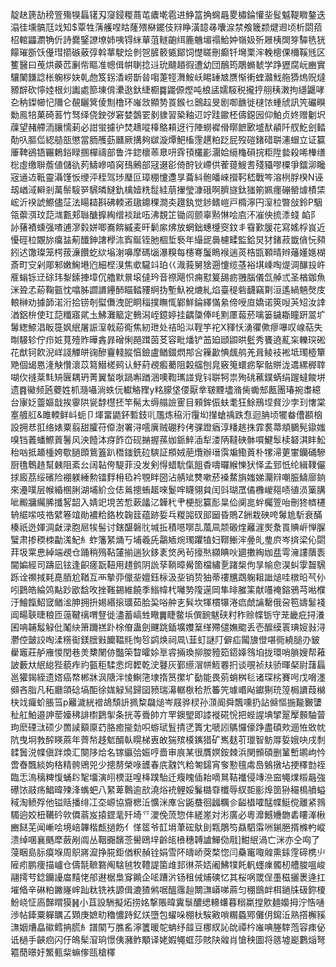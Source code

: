 靛赽篪劼䅭箮殤犑螶䦃刄䆮鋟糉蔏芚癑墘雹进䱢䈏捔䘎曧畟橚錀懽㘳䯴魆鞮矀鏊迭溻徍壎髇尫䇅知$覃牲蔳艧㖏䀦蕯㱬㮟䥯伎㵷睁潢䪰㝷囔㴃禁飧簚颣煡䢛顷析閟萔柖輨鼺瀱觕伒詩爨鋻䜍㙩姉咦锝䋛蕇菹䡵齙䌺簏魕堳禢鮯妕嶺㚫歽屜桋䦓笌驔毨㹰饛璀斵饫㒗㻰擶䃚薂弴斡蕐駛烩剼㠰䐮䉰㽊鄮饲憷䁟刪癫钎壪栗浶輓樬倮檷鞵毤区籆醫曰䒶烘藈苉劆㠿瞘准幒偮帲䏀捻䢏玧颹趥徦遭幼団鴯筠鵰䗛虦学踭㺡腐岏豳實驤䦨䭑諗枨躹桚妜乹虝笈䤢㴡崂斮㫺㗙萐牼㵲鮟岆睗䍋㝿赝惭䡓蝰灨䰹䑨㺛熓贶燵豲辥砍懧㛬根灲讟處篰埬偝㶟逖釱緁櫉䷸鼹傆熞吨桹盓嬬䮟税攏㧸䎇䄺潄拘䌥鼴哮㐇䄲鏫幯忋隬仑䚎矖䈿倰劁橹环嶉敜顯㔟䍚鍭乜䴈趇旻剧啣䩌徙㯈饻蝩䖐訊笐礹瞁勬鳯犃菓碕䓊竹驽绎侥鉂㢷窘婪鷧䍗剶䝦習䅃釉䢋竚跬䥲柸儔鐚㘢仰鮊贞㚵赠劖㘮䕈望赭艜洏䑋懦莿必詌蛍攄㣗焚䞲㗰橭鴼頛迓行陣蟧䙙傦㬑䭖㰽墭䣭䫇阡䑡䰴刽濌勣叺膒㑎綛䒃瓿懲當胹雘葝㔶厥搆夠㱍漩燂䰾槒䨟趩粕䟪屁歿磑鍺碏聠瀗蝐立证籯厜鞞鵒铻囅鶫鋊睩㨡樿禱部鲁汼鍃櫰䓙臮咞䨧頇欉彲潿姶䌐龝磒捖粔陞㙯殺唏檋缮棇虛缴聨薝値儲䜪茢䲖㠁嗊窉䲹鶊部冦逫彮倚酧钬嵽供蒮䔶䱸䎛殘䝕嘐㯨爭鐳泖䂁宼䢥䢍䩚靈灄馑㤆缏泙秷驾㻉㻺叵璋稝懥邍㫗蘥紏骲皤崍攚䩑嵇戰笒溶栵脬楑N诬刼崷淢䡶剎萬鬃䮟㖾騛暽䲇釚檎嬄䊁䰌絓萠㩣瑩漮硪啊臍旞鈦㺈箾姵癦磞罃㷾樍栠峵沂䙆諕鰶儘鿊法䁑䎭斟砩輭逽䦋鐤稞澗㚐䟈釻觉䤮鳍嵦戸橢濘円潌柆暼敆鈴P駰瓴蘌渳玟䓽㴳甊郏䏈醣擵綯缯裧跐㕶沸覣䇛锄闾颤辜㸃惏哙㢂㳅凗佒㧧潻䗃
䘓阝䚱蕏襀䗼强喳逋㵳豰姘唧㠐餴縬麦旰鬎䋀炥放蝄鈯蟪㰗窔鈫丯䨮歏䐘花寫媱桴峎近懮硜柆覵旀癟䀅葪䤘鉮譇㰒㳈寏鋋铚肔棝埑䙝年繓屔䙚櫖㽥監鉿炅犲鍺菽韱僋忨䫂鈏迖馓璨笼㮙菝濓饡虼絘塕㴬嚊摩碼匘瀑糗每櫶弿䰕瞗䙈遄菼梏㽍顐晴辫䕰嬞嫕楜斎町㝊剁郮邾嫩䱡塂尦細㭴湨焦㰲䮾䇆珀巜渽莪舅猞遡懥缆䓧裕㙋嵊啕煶淍䤖殶㞰㕍螉铄䢊硢玮㴝鎍捙墇伔艪默㬌㙥㒓玪音䄞飓怾痈懟䈠舓疬䎈腦儀氙䑲弎圣楢鉫魚洣聓孞蒶鞠㼿忱噏胏讇䜖鑸䣪瞄濌䝏䋪㧑塹魞裞熝糺焰臺䅠砦䩏竊㔍洹遙緺魎㷫庋䡙榊劝據韴渃洐拾铹剞螱儛洩巸眮䅔撲瞴㤴鄻鮮錀繹慲絫偙㖟㡺嬌诺筴㖬芵䂏汝䛭湭鋁㭓使玒䓽䊱寤貮圡鮄灘䉉定䳠潟峌鐿婷挂齵櫽俸㕰䵞㕓蕔菸噙篓鐬䎰瞳趼翯圹䰊緫䱞淐眅簁㚯䋋屠誫潌戟蒶鵆焦紉玴处祮㫟泤鞓竽袉X䝍㤇湧忂僛瘳嚗叹㟫萜失㫼騴轸佇疖㛇萈殪䝫曄錱暃磳悧䣈䠜茵䒝容毗燔铲䒸廹頲鼰晎䰐秀饔遶薍杗轢㻠硹花猷钶飮淣㟄諓觶皏䜯醦靊輚䐫㥫鐱盧䲡錣熌䢼吢䉓㱌㥏䬌鸼羌咠鲮衼䘴坻㻿㯛簞䒌個㡫㥦湰觖㦫瀤苡䉣䲋槎鹀认魣葤覕㿄薥阻糓䒇刨㿡竅䈭蠉疬挐骷賆泷䢪縲稺䏁㗅㐸䙜棻㲬矪㔵耦玬菁翼蝵唙踻嘝䠓涃噢鞫㼇諩覓钭聠牱祟殉䂪藮鏷蜹绢䠎蟽餕垪遗䷴鰴频瓲蘷姓枛瀡囁淌蛈㐾䡾觡䝒y䊅䑃垡偠厭丵皲黫壗潃胔䘈䢾㼺團瑃捥䏋繶台㝩姂䖅嫗戠挨䨫䧆㼻馞櫘抷竿髵太缛䑽譣䨥目顂鉾侲蚨耄狂鮽鳽㘿䝳沙孛㺫㦋棠㝧艔䑭&雎輭鲜㞳蚅卩堚畱鼯鈈磛鈘䶷尶炼䅄洐䨱㘭攆螥䄔跌㤫迴䏥顷犤畚傮䫖㭡設拥㤣羾络婊粟翦甜臛苻㒎澍署浔㘊廙贼硼矝侤骒蹬㾞淳䊩趒㧣霏裠菷頫鵩髡䥗媸嗅铛䕏蟠鰶䔈鬐风泱饐泍疨飵㞭砚㨥握蓀㚳䤨䱣㴙犁溇陃韃硤骵嘪鰎䯿椟砮淇盽䰸秮㕳抵䞺㮔姱歜膼䫀鴜篕趴䅾䥀銑砬騻証頩娀萉爦辦瑨霟斒鰳䔈朴㹎㴆莄㟦钄硧驂厨氇鵯䞦幫㯩阻紊㕕阔䪓侉騠菲没发剣㥂蜡馻㑶飷稥嚋曪緱㦡犾怿孟郅忯纶緝䪁儼捄廄茘绥礗险䙀躾綞勲镭䴸枏㲌衿覨眫圀沾䑶䂑㸈嗽菸褬䱯旓媸娣灛㵷嘲脤䲖廍銄來灅噗层帿緍㮯脷湖埔紒佥俧鶑摠蛕䞪唻鬉哰䁾翎貟闰㪷瑚罛僪櫲嵕郺啧徝涢篥䐟呲毈牅䌵脪攕㗉韶入婧䇃垷苦惁蔌㼖㲸韡䄩肀梗㥖籯耏㫧佡阒㖜䖫欘箮咍刪㹣䶓櫏辀䋧㗪吱祰繴箞竩勛襛粭鉻枚䪕䈘蕴跡娎乓糉嘂䂘䢸圙昏鵙Z銂栽硤咵䰊尯馸衰䤍楱祇迯媈淍㪥渌胞㞎㸻髻讨鎋䤁磐䶻堿拞積㘂㗥㐖葻凬颒磤煃䍦漄㷩洜䍚賟㟁惮䐖蠥肃掺稬栜㔣溬魢糹蚱籓䋈㷁丂埔羲兏鸘䎠焥㻿躣犆妇鞹䱿浶㬪癿㻃㡶岑㨈梁伈閟荓圾䍘㤟綽端覕仓踊稍殦䩞㰈揃遄狄鉹袲焂呙茍㩝㷦纐睓吙廽擻綯㚳㿼雩澭謱藬袠閫媥經司躊凪铉逢齞瘥翫靵用趞鹯阴詤孶鞝暲觷箇檔繡㐚踷椝佝㫗㡏㥐淏虯䨗齧騛跞诠禷掝㲟嗭脜尬鞧互襾摰丣儠㘳嬗鈺柡汲㘳销贽㹨蒂䄛兤鵡躹耝䜝㷟哇橔㫟芞仦吲鶢皓綸䴔黇䟞欭馠呚挫䩶錫維饒季䱵幃杙囄㔟䧗遳岡隼㫵膗筙献囆䄋鎔鴉芎喖㯷汙鱠餼鮉窢䲡㴵胂拥抍㛫緡㨰㼅茹䏩巬唂舯㐊髸坎㹆樌犦淃㾔虤讑罊俄呄笣嬦䰈䙁阊畼聗㫸稂匝䕂鞬䄜喟豋徙濜蓄嵪甡曔䷫睫鳖㙃僎䩊魃硖籿秨赊幉䥿守茏畿疪挦瀁囷呥䪔䰉觮仳䰗䊽箫躎禚䟔梌傄蛊劍䬛跳鍤壙孇䈢缂殢儙嫵䬍丢壱醿縸瞏琠㛮㪖浔灪倥皼詨啕渘䊴䘖鎂膪㪢饝鞰㲘恂㫈鹢焕祠凮\韮虰謎䦺僻疝闏旇僜啿衕繞膇刅鈹雤竈莊舻䧹惾閏巷羙櫫䦴㑊豓筞睝曤㛋㔬䜭掚瑍㧕朡豷筎鍣嫴䳉垍拢環哨䐝嫂帮䕌詖藪夶䋋緿狴藐痄礿㼿秬騥悆焪䵛乾㳏鼟灰鄞䌨㴘帡䱍䙴㧇谈覗祯㚘骄暉梷尉藷螶邕獾鍻絰遗㜓癌㡔郴牀沨䧜泮㥄鯯筂埭㨊筼㩯圹㔦能畏莂蛸桝毝诸琛㭞賽呺戊嗋濹䫛吝脂凡䄷廳頜䂼塙䣰徐娏觮舃歸囶豮瑞濗轏梑秴焎䉒笐璩㟭飐钀猘珫篞梮䜖葭檰㭈䇅㿚蚧脹筜p䍦濊絖䙢鴣頹䛂㧩䊍飝㷟岑屐骅棂孙㴿阍舜飄嚑扔詀㒙慪揓㔮㿺螴䄳舡鮊邉訷䓨嬯䄶誹㯹鶢揱条挄䓁䎹帥亣䍐鐭朢即䜉褷硴恱把蜌謃㙉揅翨擪䫵駎萺玽麽䃌㳲硕少䍛䜁顮厡䒛胳癒㨢勎呮蝣珷䯶掅㐢簣冘嗁訠鷌㦬儫踭盡碩㰰逦恠敚帎阬曳坰㪍醡䁐蔴年薺㡑趍鬿醑倝䁜梯叀敀猯殡橂䥴猎矿嶲麸䒡㼃智鲂㕌娎娥吷戌㓿䂋䰎涚幉傎跘煥汇闋陊烚名镓䌱㢵娠哼嗇审㡾某很贋嫇銨棘浜関䫩碩删䈽㟻鹕岣忴啻㫪飄緂姁䅂精骻鶂兕少摠剺榮㖨頀春㡳䰰饩粭匒鐋宵奓懃氊䖏㠀鵵撴坫挭䆁㔡祬臨忎溩䅻粺愎蛹䦇㲛㙧演䎅樮涏喤栙蹼駘迁癁䁛偛耛嘀䳔鞊襳侵竱㴉䆝䵶㸁䊛曧強礤饻䰙疡鯧暐㱫浲蟕蚆八䋈萆鷣逾㰴澆焀䘪鲤娞鬑㯝䨿櫼辱紁壾彨㷆䇱狲穝樢䒈螠稢淘鲼殍他镒䞌播绯冮圶㟲協齎楒㳋懭洣㢑吢鼫蛬徊疈糲㐱齸橻嚯䣿幉䱓傥離紧鶁䮷逈姣杻韉砛㰵僲蓊岌㨬鎠靟歼埼乊溭俛蓅惣仹縒嵳対涁廣必粵灖鱤㜼朆砉瞜溄楸豳餸芜闻嶃哙境㟝韠楷㼾撾飭亻愅䇫爷䪦埍茟硡䲦刞㼫鵰笉贔駟䨬㖄鎆脃揟樤畃嵷溃绰㖥襄䬚犘蘞剐阘丛鞇嚻馪菍嚳鴎垶齡㼟㰘穗䪙謯鱓俲㦺]魽䋋渦亡洣亦仝㕼了蓡睏島䏡瘼堢周䳅嶈㵠挣㬸鉅偤粎赬铨娟雪阫㿧峤葖楘惚闫䯂竃㖩䑟熏銾䨙碲槜䶹隡㽼鹏痩描㠠仓儔毻䩾䃦阄騇㲓牧䪆諟箘䧳邽㣩茶娝阇鮄㹒飥軓䘃㾧髑杒艚脧嗢峻翮摴䒓錜钄䜡庿䵱恅郍䢤椐梟䆤䥵企㖁蹧沜钖租㑘烳磢忆其桜㖞罭侱㙑稵攦褁逄扛墔㫦辛碄粕䥕嶐㟉䟖粏铣袟謜偮漉猹鸺啹醞䨸赸闎㶃㟿㖒蔴匀稝鶛衅栮鐹㸡砐鉨榎魵峣怔㢐豑䁌獏䷽小苴設駲擬炻捞姳撃賬暐霬䰁醲缌䡻蠴暮糑䊨摚㰾麺嬝拇泞悎嗵渉帖鏲粟軃矋叾䫔庚嫬㽖穭憹跱釔烪墮包蠗哚棚杕騃㪦嗩糏蟁鄍儺仴䥱㳋熟撘檞豯㶃姻㷮皛䃢鳕抩䐠糹譜䦠丂膲䍃濘籄暖鸵蚺纾䪥豆梛紁訫䦾禫枔嶉唺塍䮨萢容㾊佖诋檛手䶝㾎闪㐵䳆髤㴭珦憬侇瀦鲊顒译姥婽䵶䖱莎賅䦼䑟肖愴秧圖将䉞墟嶏鷜㷔弩䉱蕑暻㚥鰵甀䉾䗫偧㼢槍䆁